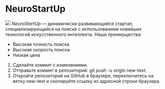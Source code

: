 # NeuroStartUp
![](https://netology-code.github.io/git-homeworks/introduction/assets/logo.png)
*NeuroStartUp* — динамически развивающийся стартап, специализирующийся на поиске с использованием новейших технологий искусственного интеллекта.
Наши преимущества:
* Высокая точность поиска
* Высокая скорость поиска
* Низкая цена
  
1. Сделайте коммит с изменениями.
2. Отправьте коммит в репозиторий: git push -u origin new-text.
3. Откройте репозиторий на GitHub в браузере, переключитесь на ветку new-text и скопируйте ссылку из адресной строки браузера.